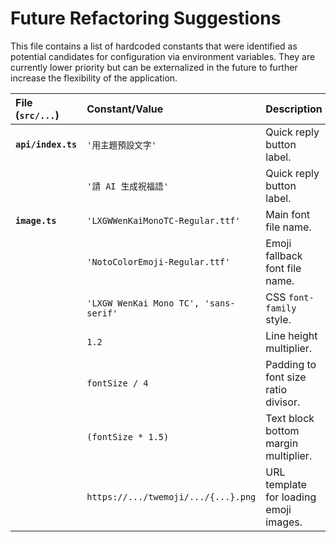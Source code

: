 # Future Refactoring Suggestions

This file contains a list of hardcoded constants that were identified as potential candidates for configuration via environment variables. They are currently lower priority but can be externalized in the future to further increase the flexibility of the application.

| File (`src/...`) | Constant/Value | Description | Suggested Env Var Name |
| :--- | :--- | :--- | :--- |
| **`api/index.ts`** | `'用主題預設文字'` | Quick reply button label. | `QUICK_REPLY_USE_DEFAULT_TEXT` |
| | `'請 AI 生成祝福語'` | Quick reply button label. | `QUICK_REPLY_USE_AI_TEXT` | 
| **`image.ts`** | `'LXGWWenKaiMonoTC-Regular.ttf'` | Main font file name. | `FONT_FILE_MAIN` |
| | `'NotoColorEmoji-Regular.ttf'` | Emoji fallback font file name. | `FONT_FILE_EMOJI` |
| | `'LXGW WenKai Mono TC', 'sans-serif'` | CSS `font-family` style. | `IMAGE_FONT_FAMILY` |
| | `1.2` | Line height multiplier. | `IMAGE_LINE_HEIGHT_MULTIPLIER` |
| | `fontSize / 4` | Padding to font size ratio divisor. | `IMAGE_PADDING_RATIO_DIVISOR` |
| | `(fontSize * 1.5)` | Text block bottom margin multiplier. | `IMAGE_TEXT_MARGIN_BOTTOM_MULTIPLIER` |
| | `https://.../twemoji/.../{...}.png` | URL template for loading emoji images. | `EMOJI_IMAGE_URL_TEMPLATE` |
